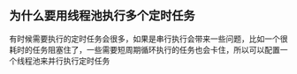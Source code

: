 ## 为什么要用线程池执行多个定时任务

有时候需要执行的定时任务会很多，如果是串行执行会带来一些问题，比如一个很耗时的任务阻塞住了，一些需要短周期循环执行的任务也会卡住，所以可以配置一个线程池来并行执行定时任务





















